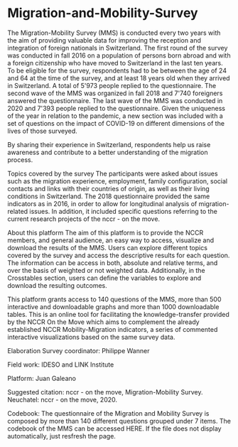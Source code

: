 # Migration-and-Mobility-Survey

The Migration-Mobility Survey (MMS) is conducted every two years with the aim of providing valuable data for improving the reception and integration of foreign nationals in Switzerland. The first round of the survey was conducted in fall 2016 on a population of persons born abroad and with a foreign citizenship who have moved to Switzerland in the last ten years. To be eligible for the survey, respondents had to be between the age of 24 and 64 at the time of the survey, and at least 18 years old when they arrived in Switzerland. A total of 5'973 people replied to the questionnaire. The second wave of the MMS was organized in fall 2018 and 7'740 foreigners answered the questionnaire. The last wave of the MMS was conducted in 2020 and 7'393 people replied to the questionnaire. Given the uniqueness of the year in relation to the pandemic, a new section was included with a set of questions on the impact of COVID-19 on different dimensions of the lives of those surveyed.

By sharing their experience in Switzerland, respondents help us raise awareness and contribute to a better understanding of the migration process.

Topics covered by the survey
The participants were asked about issues such as the migration experience, employment, family configuration, social contacts and links with their countries of origin, as well as their living conditions in Switzerland. The 2018 questionnaire provided the same indicators as in 2016, in order to allow for longitudinal analysis of migration-related issues. In addition, it included specific questions referring to the current research projects of the nccr - on the move.

About this platform
The aim of this platform is to provide the NCCR members, and general audience, an easy way to access, visualize and download the results of the MMS. Users can explore different topics covered by the survey and access the descriptive results for each question. The information can be access in both, absolute and relative terms, and over the basis of weighted or not weighted data. Additionally, in the Crosstables section, users can define the variables to explore and download the resulting outcomes.

This platform grants access to 140 questions of the MMS, more than 500 interactive and downloadable graphs and more than 1000 downloadable tables. This is an online tool for facilitating the knowledge-transfer provided by the NCCR On the Move which aims to complement the already established NCCR Mobility-Migration indicators, a series of commented interactive visualizations based on the same survey data.

Elaboration
Survey coordinator: Philippe Wanner

Field work: IDESO and LINK Institute

Platform: Juan Galeano

Suggested citation:
nccr - on the move, Migration-Mobility Survey. Neuchatel: nccr - on the move, 2020.

Codebook:
The questionnaire of the Migration and Mobility Survey is composed by more than 140 different questions grouped under 7 items. The codebook of the MMS can be accessed HERE. If the file does not display automatically, just resfresh the page.
